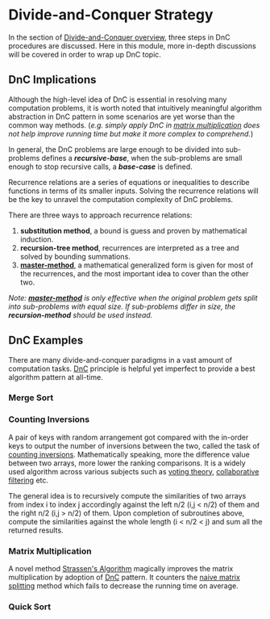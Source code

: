 # Divide-and-Conquer Strategy

In the section of [Divide-and-Conquer overview](overview.md), three steps in DnC procedures are discussed. Here in this module, more in-depth discussions will be covered in order to wrap up DnC topic.

## DnC Implications

Although the high-level idea of DnC is essential in resolving many computation problems, it is worth noted that intuitively meaningful algorithm abstraction in DnC pattern in some scenarios are yet worse than the common way methods. (_e.g. simply apply DnC in [matrix multiplication](multiplication.md#matrix-multiplication) does not help improve running time but make it more complex to comprehend._)

In general, the DnC problems are large enough to be divided into sub-problems defines a _**recursive-base**_, when the sub-problems are small enough to stop recursive calls, a _**base-case**_ is defined.

Recurrence relations are a series of equations or inequalities to describe functions in terms of its smaller inputs. Solving the recurrence relations will be the key to unravel the computation complexity of DnC problems.

There are three ways to approach recurrence relations:
1. **substitution method**, a bound is guess and proven by mathematical induction.
2. **recursion-tree method**, recurrences are interpreted as a tree and solved by bounding summations.
3. [**master-method**][master], a mathematical generalized form is given for most of the recurrences, and the most important idea to cover than the other two.

_Note: [**master-method**][master] is only effective when the original problem gets split into sub-problems with equal size. If sub-problems differ in size, the **recursion-method** should be used instead._

[master]: master-method.md

## DnC Examples

There are many divide-and-conquer paradigms in a vast amount of computation tasks. [DnC][DnC] principle is helpful yet imperfect to provide a best algorithm pattern at all-time.

### Merge Sort



### Counting Inversions

A pair of keys with random arrangement got compared with the in-order keys to output the number of inversions between the two, called the task of [counting inversions](#counting-inversions). Mathematically speaking, more the difference value between two arrays, more lower the ranking comparisons. It is a widely used algorithm across various subjects such as [voting theory](https://www.princeton.edu/~cuff/voting/theory.html), [collaborative filtering](https://en.wikipedia.org/wiki/Collaborative_filtering) etc.

The general idea is to recursively compute the similarities of two arrays from index &iukcy; to index &jsercy; accordingly against the left n/2 (&iukcy;,&jsercy; < n/2) of them and the right n/2 (&iukcy;,&jsercy; > n/2) of them. Upon completion of subroutines above, compute the similarities against the whole length (&iukcy; < n/2 < &jsercy;) and sum all the returned results.

### Matrix Multiplication

A novel method [Strassen's Algorithm](multiplication.md) magically improves the matrix multiplication by adoption of [DnC][DnC] pattern. It counters the [naive matrix splitting](multiplication.md) method which fails to decrease the running time on average.

### Quick Sort

[DnC]: overview.md
